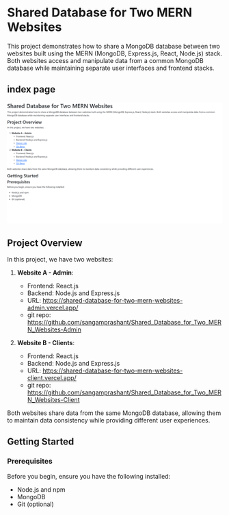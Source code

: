 # Shared Database for Two MERN Websites

This project demonstrates how to share a MongoDB database between two websites built using the MERN (MongoDB, Express.js, React, Node.js) stack. Both websites access and manipulate data from a common MongoDB database while maintaining separate user interfaces and frontend stacks.

## index page 
 [![Demo Video](./Screenshot%20(21).png)](https://sangamprashant.github.io/Shared_Database_for_Two_MERN_Websites-Client/)
## Project Overview

In this project, we have two websites:

1. **Website A - Admin**:
   - Frontend: React.js
   - Backend: Node.js and Express.js
   - URL: https://shared-database-for-two-mern-websites-admin.vercel.app/
   - git repo: https://github.com/sangamprashant/Shared_Database_for_Two_MERN_Websites-Admin

2. **Website B - Clients**:
   - Frontend: React.js
   - Backend: Node.js and Express.js
   - URL: https://shared-database-for-two-mern-websites-client.vercel.app/
   - git repo: https://github.com/sangamprashant/Shared_Database_for_Two_MERN_Websites-Client

Both websites share data from the same MongoDB database, allowing them to maintain data consistency while providing different user experiences.

## Getting Started

### Prerequisites

Before you begin, ensure you have the following installed:

- Node.js and npm
- MongoDB
- Git (optional)

